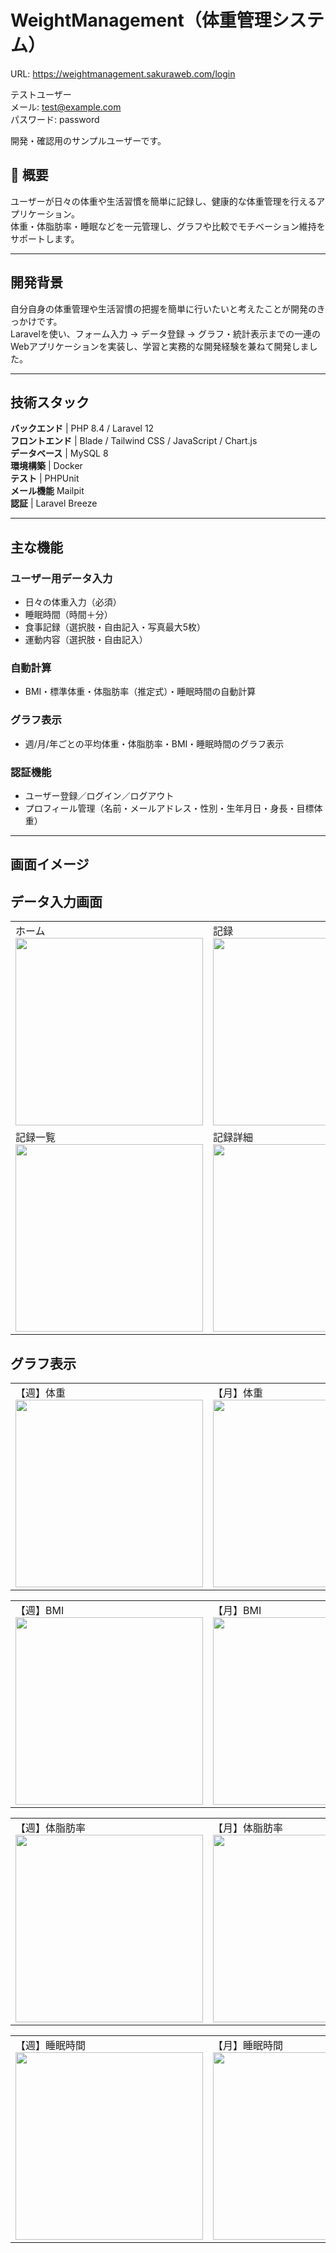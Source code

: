 # WeightManagement（体重管理システム）

URL: https://weightmanagement.sakuraweb.com/login<br>

テストユーザー<br>
メール: test@example.com<br>
パスワード: password<br>

開発・確認用のサンプルユーザーです。<br>

## 📘 概要
ユーザーが日々の体重や生活習慣を簡単に記録し、健康的な体重管理を行えるアプリケーション。<br>
体重・体脂肪率・睡眠などを一元管理し、グラフや比較でモチベーション維持をサポートします。

---

## 開発背景
自分自身の体重管理や生活習慣の把握を簡単に行いたいと考えたことが開発のきっかけです。<br>
Laravelを使い、フォーム入力 → データ登録 → グラフ・統計表示までの一連のWebアプリケーションを実装し、学習と実務的な開発経験を兼ねて開発しました。

---

## 技術スタック

**バックエンド** | PHP 8.4 / Laravel 12<br>
**フロントエンド** | Blade / Tailwind CSS / JavaScript / Chart.js<br>
**データベース** | MySQL 8<br>
**環境構築** | Docker<br>
**テスト** | PHPUnit<br>
**メール機能**  Mailpit<br>
**認証** | Laravel Breeze

---

## 主な機能
### ユーザー用データ入力
- 日々の体重入力（必須）
- 睡眠時間（時間＋分）
- 食事記録（選択肢・自由記入・写真最大5枚）
- 運動内容（選択肢・自由記入）

### 自動計算
- BMI・標準体重・体脂肪率（推定式）・睡眠時間の自動計算

### グラフ表示
- 週/月/年ごとの平均体重・体脂肪率・BMI・睡眠時間のグラフ表示

### 認証機能
- ユーザー登録／ログイン／ログアウト
- プロフィール管理（名前・メールアドレス・性別・生年月日・身長・目標体重）

---

## 画面イメージ

## データ入力画面

<table>
<tr>
  <td valign="top">
    ホーム<br>
    <img src="docs/screenshots/ホーム.png" width="300"><br>
  </td>
  <td valign="top">
    記録<br>
    <img src="docs/screenshots/記録.png" width="300"><br>
  </td>
  <td valign="top">
    マイページ<br>
    <img src="docs/screenshots/マイページ.jpeg" width="300">
  </td>
</tr>
<tr>
  <td valign="top">
    記録一覧<br>
    <img src="docs/screenshots/記録一覧.png" width="300">
  <td valign="top">
    記録詳細<br>
    <img src="docs/screenshots/記録詳細.jpeg" width="300">
  </td>
</tr>
</table>

## グラフ表示

<table>
<tr>
  <td valign="top">
    【週】体重<br>
    <img src="docs/screenshots/【週】体重.png" width="300"><br>
  </td>

  <td valign="top">
    【月】体重<br>
    <img src="docs/screenshots/【月】体重.png" width="300"><br>
  </td>

  <td valign="top">
    【年】体重<br>
    <img src="docs/screenshots/【年】体重.png" width="300"><br>
  </td>
</tr>
</table>

<table>
<tr>
  <td valign="top">
    【週】BMI<br>
    <img src="docs/screenshots/【週】BMI.png" width="300"><br>
  </td>

  <td valign="top">
    【月】BMI<br>
    <img src="docs/screenshots/【月】BMI.png" width="300"><br>
  </td>

  <td valign="top">
    【年】BMI<br>
    <img src="docs/screenshots/【年】BMI.png" width="300"><br>
  </td>
</tr>
</table>

<table>
<tr>
  <td valign="top">
    【週】体脂肪率<br>
    <img src="docs/screenshots/【週】体脂肪率.png" width="300"><br>
  </td>

  <td valign="top">
    【月】体脂肪率<br>
    <img src="docs/screenshots/【月】体脂肪率.png" width="300"><br>
  </td>

  <td valign="top">
    【年】体脂肪率<br>
    <img src="docs/screenshots/【年】体脂肪率.png" width="300"><br>
  </td>
</tr>
</table>

<table>
<tr>
  <td valign="top">
    【週】睡眠時間<br>
    <img src="docs/screenshots/【週】睡眠時間.png" width="300"><br>
  </td>

  <td valign="top">
    【月】睡眠時間<br>
    <img src="docs/screenshots/【月】睡眠時間.png" width="300"><br>
  </td>

  <td valign="top">
    【年】睡眠時間<br>
    <img src="docs/screenshots/【年】睡眠時間.png" width="300"><br>
  </td>
</tr>
</table>
